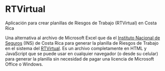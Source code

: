 # RTVirtual
Aplicación para crear planillas de Riesgos de Trabajo (RTVirtual) en Costa Rica

Una alternativa al archivo de Microsoft Excel que da el [Instituto Nacional de Seguros](http://www.ins-cr.com/) (INS) de Costa Rica para generar la planilla de Riesgos de Trabajo en el sistema del [RTVirtual](https://sevins.ins-cr.com/Registro/Defaultrtvirtual.htm). Es un archivo completamente en HTML y JavaScript que se puede usar en cualquier navegador (o desde su celular) para generar la planilla sin necesidad de pagar una licencia de Microsoft Office o Windows.

